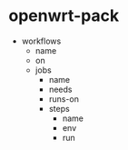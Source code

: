 # openwrt-pack

+ workflows
  + name
  +  on
  +  jobs
      + name
      + needs
      + runs-on
      + steps
          + name
          + env
          + run
          
